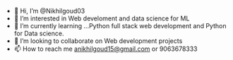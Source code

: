 - 👋 Hi, I’m @Nikhilgoud03
- 👀 I’m interested in Web develoment and data science for ML
- 🌱 I’m currently learning ...Python full stack web development and Python for Data science.
- 💞️ I’m looking to collaborate on Web development projects
- 📫 How to reach me anikhilgoud15@gmail.com or 9063678333

<!---
Nikhilgoud03/Nikhilgoud03 is a ✨ special ✨ repository because its `README.md` (this file) appears on your GitHub profile.
You can click the Preview link to take a look at your changes.
--->
